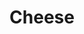 ---
templateKey: blog-post
featuredpost: false
featuredimage: /assets/Cheese.png
title: Cheese
description: Artisan Goods
testfield: 848
---